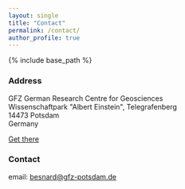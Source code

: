 ```yaml
---
layout: single
title: "Contact"
permalink: /contact/
author_profile: true
---
```


{% include base_path %}

### Address

GFZ German Research Centre for Geosciences  
Wissenschaftpark "Albert Einstein", Telegrafenberg  
14473 Potsdam  
Germany
  
[Get there](https://www.gfz-potsdam.de/en/contact)  
  
### Contact

email: besnard@gfz-potsdam.de

